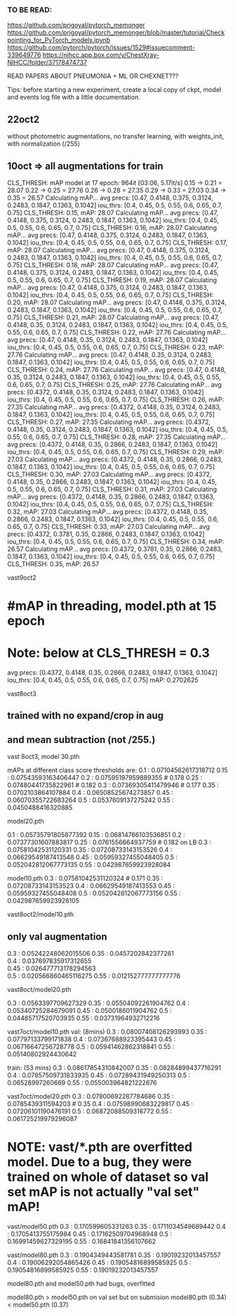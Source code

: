 ### TO BE READ:
https://github.com/prigoyal/pytorch_memonger
https://github.com/prigoyal/pytorch_memonger/blob/master/tutorial/Checkpointing_for_PyTorch_models.ipynb
https://github.com/pytorch/pytorch/issues/1529#issuecomment-339649776
https://nihcc.app.box.com/v/ChestXray-NIHCC/folder/37178474737

READ PAPERS ABOUT PNEUMONIA + ML OR CHEXNET???

Tips: 
before starting a new experiment, create a local copy of ckpt, model and events log file with a little documentation.


## 22oct2
without photometric augmentations, no transfer learning, with weights_init, with normalization (/255)

## 10oct => all augmentations for train

CLS_THRESH: mAP
model at 17 epoch:
964it [03:06,  5.17it/s]
0.15 -> 0.21 = 28.07
0.22 -> 0.25 = 27.76
0.26 -> 0.28 = 27.35
0.29 -> 0.33 = 27.03
0.34 -> 0.35 = 26.57
Calculating mAP...
avg precs:  [0.47, 0.4148, 0.375, 0.3124, 0.2483, 0.1847, 0.1363, 0.1042]
iou_thrs:   [0.4, 0.45, 0.5, 0.55, 0.6, 0.65, 0.7, 0.75]
CLS_THRESH: 0.15, mAP: 28.07
Calculating mAP...
avg precs:  [0.47, 0.4148, 0.375, 0.3124, 0.2483, 0.1847, 0.1363, 0.1042]
iou_thrs:   [0.4, 0.45, 0.5, 0.55, 0.6, 0.65, 0.7, 0.75]
CLS_THRESH: 0.16, mAP: 28.07
Calculating mAP...
avg precs:  [0.47, 0.4148, 0.375, 0.3124, 0.2483, 0.1847, 0.1363, 0.1042]
iou_thrs:   [0.4, 0.45, 0.5, 0.55, 0.6, 0.65, 0.7, 0.75]
CLS_THRESH: 0.17, mAP: 28.07
Calculating mAP...
avg precs:  [0.47, 0.4148, 0.375, 0.3124, 0.2483, 0.1847, 0.1363, 0.1042]
iou_thrs:   [0.4, 0.45, 0.5, 0.55, 0.6, 0.65, 0.7, 0.75]
CLS_THRESH: 0.18, mAP: 28.07
Calculating mAP...
avg precs:  [0.47, 0.4148, 0.375, 0.3124, 0.2483, 0.1847, 0.1363, 0.1042]
iou_thrs:   [0.4, 0.45, 0.5, 0.55, 0.6, 0.65, 0.7, 0.75]
CLS_THRESH: 0.19, mAP: 28.07
Calculating mAP...
avg precs:  [0.47, 0.4148, 0.375, 0.3124, 0.2483, 0.1847, 0.1363, 0.1042]
iou_thrs:   [0.4, 0.45, 0.5, 0.55, 0.6, 0.65, 0.7, 0.75]
CLS_THRESH: 0.20, mAP: 28.07
Calculating mAP...
avg precs:  [0.47, 0.4148, 0.375, 0.3124, 0.2483, 0.1847, 0.1363, 0.1042]
iou_thrs:   [0.4, 0.45, 0.5, 0.55, 0.6, 0.65, 0.7, 0.75]
CLS_THRESH: 0.21, mAP: 28.07
Calculating mAP...
avg precs:  [0.47, 0.4148, 0.35, 0.3124, 0.2483, 0.1847, 0.1363, 0.1042]
iou_thrs:   [0.4, 0.45, 0.5, 0.55, 0.6, 0.65, 0.7, 0.75]
CLS_THRESH: 0.22, mAP: 27.76
Calculating mAP...
avg precs:  [0.47, 0.4148, 0.35, 0.3124, 0.2483, 0.1847, 0.1363, 0.1042]
iou_thrs:   [0.4, 0.45, 0.5, 0.55, 0.6, 0.65, 0.7, 0.75]
CLS_THRESH: 0.23, mAP: 27.76
Calculating mAP...
avg precs:  [0.47, 0.4148, 0.35, 0.3124, 0.2483, 0.1847, 0.1363, 0.1042]
iou_thrs:   [0.4, 0.45, 0.5, 0.55, 0.6, 0.65, 0.7, 0.75]
CLS_THRESH: 0.24, mAP: 27.76
Calculating mAP...
avg precs:  [0.47, 0.4148, 0.35, 0.3124, 0.2483, 0.1847, 0.1363, 0.1042]
iou_thrs:   [0.4, 0.45, 0.5, 0.55, 0.6, 0.65, 0.7, 0.75]
CLS_THRESH: 0.25, mAP: 27.76
Calculating mAP...
avg precs:  [0.4372, 0.4148, 0.35, 0.3124, 0.2483, 0.1847, 0.1363, 0.1042]
iou_thrs:   [0.4, 0.45, 0.5, 0.55, 0.6, 0.65, 0.7, 0.75]
CLS_THRESH: 0.26, mAP: 27.35
Calculating mAP...
avg precs:  [0.4372, 0.4148, 0.35, 0.3124, 0.2483, 0.1847, 0.1363, 0.1042]
iou_thrs:   [0.4, 0.45, 0.5, 0.55, 0.6, 0.65, 0.7, 0.75]
CLS_THRESH: 0.27, mAP: 27.35
Calculating mAP...
avg precs:  [0.4372, 0.4148, 0.35, 0.3124, 0.2483, 0.1847, 0.1363, 0.1042]
iou_thrs:   [0.4, 0.45, 0.5, 0.55, 0.6, 0.65, 0.7, 0.75]
CLS_THRESH: 0.28, mAP: 27.35
Calculating mAP...
avg precs:  [0.4372, 0.4148, 0.35, 0.2866, 0.2483, 0.1847, 0.1363, 0.1042]
iou_thrs:   [0.4, 0.45, 0.5, 0.55, 0.6, 0.65, 0.7, 0.75]
CLS_THRESH: 0.29, mAP: 27.03
Calculating mAP...
avg precs:  [0.4372, 0.4148, 0.35, 0.2866, 0.2483, 0.1847, 0.1363, 0.1042]
iou_thrs:   [0.4, 0.45, 0.5, 0.55, 0.6, 0.65, 0.7, 0.75]
CLS_THRESH: 0.30, mAP: 27.03
Calculating mAP...
avg precs:  [0.4372, 0.4148, 0.35, 0.2866, 0.2483, 0.1847, 0.1363, 0.1042]
iou_thrs:   [0.4, 0.45, 0.5, 0.55, 0.6, 0.65, 0.7, 0.75]
CLS_THRESH: 0.31, mAP: 27.03
Calculating mAP...
avg precs:  [0.4372, 0.4148, 0.35, 0.2866, 0.2483, 0.1847, 0.1363, 0.1042]
iou_thrs:   [0.4, 0.45, 0.5, 0.55, 0.6, 0.65, 0.7, 0.75]
CLS_THRESH: 0.32, mAP: 27.03
Calculating mAP...
avg precs:  [0.4372, 0.4148, 0.35, 0.2866, 0.2483, 0.1847, 0.1363, 0.1042]
iou_thrs:   [0.4, 0.45, 0.5, 0.55, 0.6, 0.65, 0.7, 0.75]
CLS_THRESH: 0.33, mAP: 27.03
Calculating mAP...
avg precs:  [0.4372, 0.3781, 0.35, 0.2866, 0.2483, 0.1847, 0.1363, 0.1042]
iou_thrs:   [0.4, 0.45, 0.5, 0.55, 0.6, 0.65, 0.7, 0.75]
CLS_THRESH: 0.34, mAP: 26.57
Calculating mAP...
avg precs:  [0.4372, 0.3781, 0.35, 0.2866, 0.2483, 0.1847, 0.1363, 0.1042]
iou_thrs:   [0.4, 0.45, 0.5, 0.55, 0.6, 0.65, 0.7, 0.75]
CLS_THRESH: 0.35, mAP: 26.57

vast9oct2
# #mAP in threading, model.pth at 15 epoch
# Note: below at CLS_THRESH = 0.3
avg precs:  [0.4372, 0.4148, 0.35, 0.2866, 0.2483, 0.1847, 0.1363, 0.1042]
iou_thrs:   [0.4, 0.45, 0.5, 0.55, 0.6, 0.65, 0.7, 0.75]
mAP: 0.2702625

vast8oct3 
## trained with no expand/crop in aug
## and mean subtraction (not /255.)

vast 8oct3, model 30.pth

mAPs at different class score thresholds are:
0.1 :  0.07104562617318712
0.15 :  0.07543593163406447
0.2 :  0.07595197959889355  # 0.178
0.25 :  0.07480441735822961  # 0.182
0.3 :  0.07369305411479946   # 0.177
0.35 :  0.0702103864107884
0.4 :  0.06508525674273857
0.45 :  0.06070355722683264
0.5 :  0.0537609137275242
0.55 :  0.0450488416320885

model20.pth

0.1 :  0.05735791805877392
0.15 :  0.06814766103536851
0.2 :  0.07377301607883817
0.25 :  0.0761556664937759  # 0.182 on LB
0.3 :  0.07581042531120331
0.35 :  0.07208733143153526
0.4 :  0.06629549187413548
0.45 :  0.05959327455048405
0.5 :  0.052042812067773135
0.55 :  0.042987659923928084

model10.pth
0.3 :  0.07581042531120324  # 0.171
0.35 :  0.07208733143153523
0.4 :  0.06629549187413553
0.45 :  0.05959327455048408
0.5 :  0.052042812067773156
0.55 :  0.042987659923928105


vast8oct2/model10.pth
## only val augmentation 
0.3 :  0.05242248062015506
0.35 :  0.0457202842377261                                                         
0.4 :  0.037697835917312655                                                         
0.45 :  0.026477713178294563                                                       
0.5 :  0.020566860465116275
0.55 :  0.012152777777777776  

vast8oct/model20.pth

0.3 :  0.0563397709627329
0.35 :  0.05504092261904762
0.4 :  0.05340725284679091
0.45 :  0.0500186011904762
0.5 :  0.04485717520703935
0.55 :  0.03731964932712216



vast7oct/model10.pth
val: (8mins)
0.3 :  0.08007408126293993
0.35 :  0.07797133799171838
0.4 :  0.07367688923395443
0.45 :  0.06716647256728778
0.5 :  0.05941462862318841
0.55 :  0.05140802924430642

train: (53 mins)
0.3 :  0.08617854310842007
0.35 :  0.08284899437716291
0.4 :  0.07857509731833935
0.45 :  0.07289431949250313
0.5 :  0.06528997260669
0.55 :  0.055003964821222676

vast7oct/model20.pth
0.3 :  0.07800692287784686
0.35 :  0.0785439311594203  # 0.35
0.4 :  0.07598990683229817
0.45 :  0.07206101190476191
0.5 :  0.06872088509316772
0.55 :  0.061725219979296087  


# NOTE: vast/*.pth are overfitted model. Due to a bug, they were trained on whole of dataset so val set mAP is not actually "val set" mAP!

vast/model50.pth
0.3 :  0.170599605331263
0.35 :  0.1711034549689442
0.4 :  0.1705413755175984
0.45 :  0.17162509704968948
0.5 :  0.16991459627329195
0.55 :  0.16841841356107662


vast/model80.pth
0.3 :  0.1904349443581781
0.35 :  0.19019232013457557
0.4 :  0.19006292054865426
0.45 :  0.19054816899585925
0.5 :  0.19054816899585925
0.55 :  0.19019232013457557


model80.pth and model50.pth had bugs, overfitted

model80.pth > model50.pth on val set but on submision model80.pth (0.34) < model50.pth (0.37)
